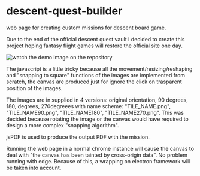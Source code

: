 # descent-quest-builder
web page for creating custom missions for descent board game.

Due to the end of the official descent quest vault i decided to create this project hoping fantasy flight games will restore the official site one day.

![watch the demo image on the repository](/demo.gif?raw=true "UI_DEMO")

The javascript is a little tricky because all the movement/resizing/reshaping and "snapping to square" functions of the images are implemented from scratch, the canvas are produced just for ignore the click on trasparent position of the images.

The images are in supplied in 4 versions: original orientation, 90 degrees, 180, degrees, 270degreees with name scheme: "TILE_NAME.png", "TILE_NAME90.png", "TILE_NAME180", "TILE_NAME270.png".
This was decided because rotating the image or the canvas would have required to design a more complex "snapping algorithm".

jsPDF is used to produce the output PDF with the mission.

Running the web page in a normal chrome instance will cause the canvas to deal with "the canvas has been tainted by cross-origin data".
No problem running with edge.
Because of this, a wrapping on electron framework will be taken into account.
